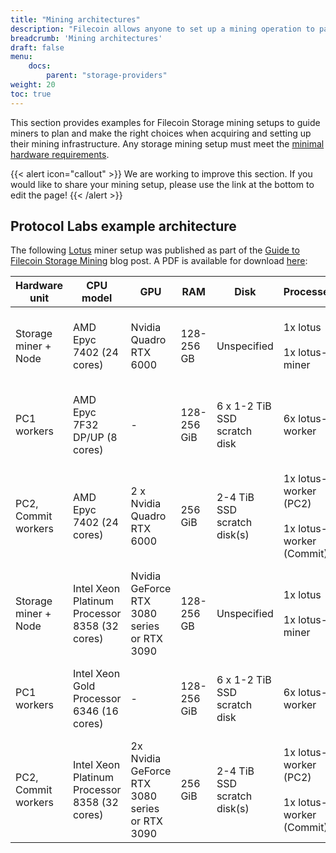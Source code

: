 ```yaml
---
title: "Mining architectures"
description: "Filecoin allows anyone to set up a mining operation to participate in a global, distributed storage market."
breadcrumb: 'Mining architectures'
draft: false
menu:
    docs:
        parent: "storage-providers"
weight: 20
toc: true
---
```


This section provides examples for Filecoin Storage mining setups to guide miners to plan and make the right choices when acquiring and setting up their mining infrastructure. Any storage mining setup must meet the [minimal hardware requirements](hardware-requirements.md).

{{< alert icon="callout" >}}
We are working to improve this section. If you would like to share your mining setup, please use the link at the bottom to edit the page!
{{< /alert >}}

## Protocol Labs example architecture

The following [Lotus](lotus/README.md) miner setup was published as part of the [Guide to Filecoin Storage Mining](https://filecoin.io/blog/filecoin-guide-to-storage-mining/) blog post. A PDF is available for download [here](https://filecoin.io/vintage/mining-hardware-config-testnet-v3.pdf):

| Hardware unit        | CPU model                     | GPU                        | RAM        | Disk                        | Processes                                                   | Notes                                                                                       |
| -------------------- | ----------------------------- | -------------------------- | ---------- | --------------------------- | ----------------------------------------------------------- | ------------------------------------------------------------------------------------------- |
| Storage miner + Node | AMD Epyc 7402 (24 cores)      | Nvidia Quadro RTX 6000     | 128-256 GB  | Unspecified                 | 1x lotus <br /><br />1x lotus-miner                         | The miner delegates sealing functions to the workers below.                                 |
| PC1 workers          | AMD Epyc 7F32 DP/UP (8 cores) | -                          | 128-256 GiB | 6 x 1-2 TiB SSD scratch disk | 6x lotus-worker                                             | Runs 6 [Lotus seal workers](lotus/seal-workers.md) in parallel for PreCommit1 phase only.   |
| PC2, Commit workers  | AMD Epyc 7402 (24 cores)      | 2 x Nvidia Quadro RTX 6000 | 256 GiB     | 2-4 TiB SSD scratch disk(s)  | 1x lotus-worker (PC2) <br /><br /> 1x lotus-worker (Commit) | One [worker](lotus/seal-workers.md) dedicated to PreCommit2 and another to the Commit phase |
| Storage miner + Node | Intel Xeon Platinum Processor 8358 (32 cores) | Nvidia GeForce RTX 3080 series or RTX 3090 | 128-256 GB | Unspecified | 1x lotus<br><br>1x lotus-miner | The miner delegates sealing functions to the workers below. |
| PC1 workers | Intel Xeon Gold Processor 6346 (16 cores) | - | 128-256 GiB | 6 x 1-2 TiB SSD scratch disk | 6x lotus-worker | Runs 6 Lotus seal workers in parallel for PreCommit1 phase only. |
| PC2, Commit workers | Intel Xeon Platinum Processor 8358 (32 cores) | 2x Nvidia GeForce RTX 3080 series or RTX 3090 | 256 GiB | 2-4 TiB SSD scratch disk(s) | 1x lotus-worker (PC2)<br><br>1x lotus-worker (Commit) | One worker dedicated to PreCommit2 and another to the Commit phase. |
